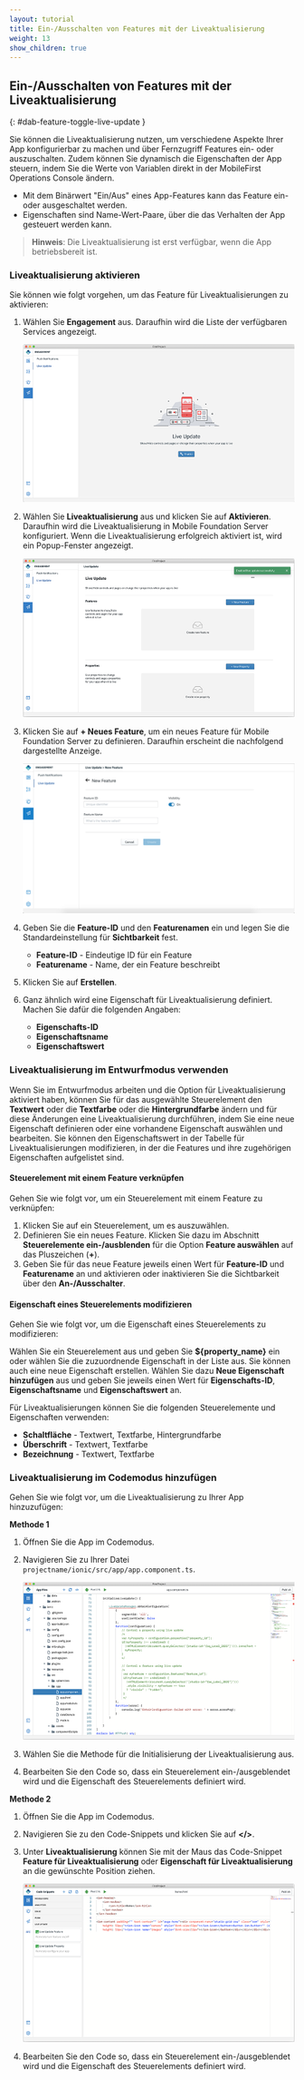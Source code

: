 ```yaml
---
layout: tutorial
title: Ein-/Ausschalten von Features mit der Liveaktualisierung
weight: 13
show_children: true
---
```

<!-- NLS_CHARSET=UTF-8 -->
## Ein-/Ausschalten von Features mit der Liveaktualisierung
{: #dab-feature-toggle-live-update }

Sie können die Liveaktualisierung nutzen, um verschiedene Aspekte Ihrer App konfigurierbar zu machen und über Fernzugriff Features ein- oder auszuschalten. Zudem können Sie dynamisch die Eigenschaften der App steuern, indem Sie die Werte von Variablen direkt in der MobileFirst Operations Console ändern.

* Mit dem Binärwert "Ein/Aus" eines App-Features kann das Feature ein- oder ausgeschaltet werden.
* Eigenschaften sind Name-Wert-Paare, über die das Verhalten der App gesteuert werden kann.

>**Hinweis**: Die Liveaktualisierung ist erst verfügbar, wenn die App betriebsbereit ist.

### Liveaktualisierung aktivieren

Sie können wie folgt vorgehen, um das Feature für Liveaktualisierungen zu aktivieren:

1. Wählen Sie **Engagement** aus. Daraufhin wird die Liste der verfügbaren Services angezeigt. 

    ![Engagement - Liveaktualisierung](dab-live-update.png)

2. Wählen Sie **Liveaktualisierung** aus und klicken Sie auf **Aktivieren**. Daraufhin wird die Liveaktualisierung in Mobile Foundation Server konfiguriert. Wenn die Liveaktualisierung erfolgreich aktiviert ist, wird ein Popup-Fenster angezeigt.

    ![Liveaktualisierung aktivieren](dab-live-update-enable.png)

3. Klicken Sie auf **+ Neues Feature**, um ein neues Feature für Mobile Foundation Server zu definieren. Daraufhin erscheint die nachfolgend dargestellte Anzeige.

    ![Neue Eigenschaft](dab-live-update-feature-new.png)

4. Geben Sie die **Feature-ID** und den **Featurenamen** ein und legen Sie die Standardeinstellung für **Sichtbarkeit** fest.

    * **Feature-ID** - Eindeutige ID für ein Feature
    * **Featurename** - Name, der ein Feature beschreibt

5. Klicken Sie auf **Erstellen**.

6. Ganz ähnlich wird eine Eigenschaft für Liveaktualisierung definiert. Machen Sie dafür die folgenden Angaben:

    * **Eigenschafts-ID**
    * **Eigenschaftsname**
    * **Eigenschaftswert**

### Liveaktualisierung im Entwurfmodus verwenden

Wenn Sie im Entwurfmodus arbeiten und die Option für Liveaktualisierung aktiviert haben, können Sie für das ausgewählte Steuerelement den **Textwert** oder die **Textfarbe** oder die **Hintergrundfarbe** ändern und für diese Änderungen eine Liveaktualisierung durchführen, indem Sie eine neue Eigenschaft definieren oder eine vorhandene Eigenschaft auswählen und bearbeiten. Sie können den Eigenschaftswert in der Tabelle für Liveaktualisierungen modifizieren, in der die Features und ihre zugehörigen Eigenschaften aufgelistet sind.

#### Steuerelement mit einem Feature verknüpfen

Gehen Sie wie folgt vor, um ein Steuerelement mit einem Feature zu verknüpfen:

1. Klicken Sie auf ein Steuerelement, um es auszuwählen. 
2. Definieren Sie ein neues Feature. Klicken Sie dazu im Abschnitt **Steuerelemente ein-/ausblenden** für die Option **Feature auswählen** auf das Pluszeichen (**+**). 
3. Geben Sie für das neue Feature jeweils einen Wert für **Feature-ID** und **Featurename** an und aktivieren oder inaktivieren Sie die Sichtbarkeit über den **An-/Ausschalter**.

#### Eigenschaft eines Steuerelements modifizieren

Gehen Sie wie folgt vor, um die Eigenschaft eines Steuerelements zu modifizieren:

Wählen Sie ein Steuerelement aus und geben Sie **${property_name}** ein oder wählen Sie die zuzuordnende Eigenschaft in der Liste aus. Sie können auch eine neue Eigenschaft erstellen. Wählen Sie dazu **Neue Eigenschaft hinzufügen** aus und geben Sie jeweils einen Wert für **Eigenschafts-ID**, **Eigenschaftsname** und **Eigenschaftswert** an.
 
Für Liveaktualisierungen können Sie die folgenden Steuerelemente und Eigenschaften verwenden:

* **Schaltfläche** - Textwert, Textfarbe, Hintergrundfarbe
* **Überschrift** - Textwert, Textfarbe
* **Bezeichnung** - Textwert, Textfarbe

### Liveaktualisierung im Codemodus hinzufügen

Gehen Sie wie folgt vor, um die Liveaktualisierung zu Ihrer App hinzuzufügen:

**Methode 1**

1. Öffnen Sie die App im Codemodus.
2. Navigieren Sie zu Ihrer Datei `projectname/ionic/src/app/app.component.ts`.

    ![Liveaktualisierung im Codemodus hinzufügen - Methode 1](dab-live-update-new-feature-code.png)

3. Wählen Sie die Methode für die Initialisierung der Liveaktualisierung aus.
4. Bearbeiten Sie den Code so, dass ein Steuerelement ein-/ausgeblendet wird und die Eigenschaft des Steuerelements definiert wird.

**Methode 2**

1. Öffnen Sie die App im Codemodus.
2. Navigieren Sie zu den Code-Snippets und klicken Sie auf **</>**.
3. Unter **Liveaktualisierung** können Sie mit der Maus das Code-Snippet **Feature für Liveaktualisierung** oder **Eigenschaft für Liveaktualisierung** an die gewünschte Position ziehen.

    ![Liveaktualisierung im Codemodus hinzufügen - Methode 2](dab-live-update-new-feature-code-snippet.png)

4. Bearbeiten Sie den Code so, dass ein Steuerelement ein-/ausgeblendet wird und die Eigenschaft des Steuerelements definiert wird.
